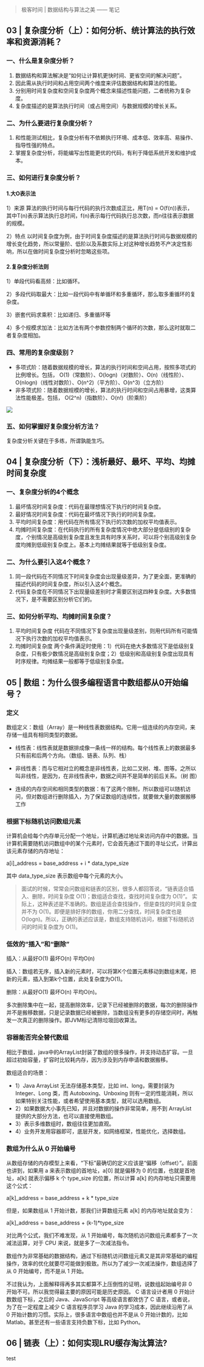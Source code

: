 > 极客时间 | 数据结构与算法之美 —— 笔记



## 03 | 复杂度分析（上）：如何分析、统计算法的执行效率和资源消耗？



### 一、什么是复杂度分析？

1. 数据结构和算法解决是“如何让计算机更快时间、更省空间的解决问题”。 
2. 因此需从执行时间和占用空间两个维度来评估数据结构和算法的性能。 
3. 分别用时间复杂度和空间复杂度两个概念来描述性能问题，二者统称为复杂度。
4. 复杂度描述的是算法执行时间（或占用空间）与数据规模的增长关系。 

### 二、为什么要进行复杂度分析？ 

1. 和性能测试相比，复杂度分析有不依赖执行环境、成本低、效率高、易操作、指导性强的特点。
2. 掌握复杂度分析，将能编写出性能更优的代码，有利于降低系统开发和维护成本。

###  三、如何进行复杂度分析？

#### 1.大O表示法 

1）来源 算法的执行时间与每行代码的执行次数成正比，用T(n) = O(f(n))表示，其中T(n)表示算法执行总时间，f(n)表示每行代码执行总次数，而n往往表示数据的规模。 

2）特点 以时间复杂度为例，由于时间复杂度描述的是算法执行时间与数据规模的增长变化趋势，所以常量阶、低阶以及系数实际上对这种增长趋势不产决定性影响，所以在做时间复杂度分析时忽略这些项。 

#### 2.复杂度分析法则 

1）单段代码看高频：比如循环。

2）多段代码取最大：比如一段代码中有单循环和多重循环，那么取多重循环的复杂度。 

3）嵌套代码求乘积：比如递归、多重循环等 

4）多个规模求加法：比如方法有两个参数控制两个循环的次数，那么这时就取二者复杂度相加。

### 四、常用的复杂度级别？ 

- 多项式阶：随着数据规模的增长，算法的执行时间和空间占用，按照多项式的比例增长。包括， O(1)（常数阶）、O(logn)（对数阶）、O(n)（线性阶）、O(nlogn)（线性对数阶）、O(n^2)（平方阶）、O(n^3)（立方阶）
- 非多项式阶：随着数据规模的增长，算法的执行时间和空间占用暴增，这类算法性能极差。包括， O(2^n)（指数阶）、O(n!)（阶乘阶） 

![](https://static001.geekbang.org/resource/image/37/0a/3723793cc5c810e9d5b06bc95325bf0a.jpg)



### 五、如何掌握好复杂度分析方法？

 复杂度分析关键在于多练，所谓孰能生巧。



## 04 | 复杂度分析（下）：浅析最好、最坏、平均、均摊时间复杂度


### 一、复杂度分析的4个概念
1. 最坏情况时间复杂度：代码在最理想情况下执行的时间复杂度。
2. 最好情况时间复杂度：代码在最坏情况下执行的时间复杂度。
3. 平均时间复杂度：用代码在所有情况下执行的次数的加权平均值表示。
4. 均摊时间复杂度：在代码执行的所有复杂度情况中绝大部分是低级别的复杂度，个别情况是高级别复杂度且发生具有时序关系时，可以将个别高级别复杂度均摊到低级别复杂度上。基本上均摊结果就等于低级别复杂度。

### 二、为什么要引入这4个概念？
1. 同一段代码在不同情况下时间复杂度会出现量级差异，为了更全面，更准确的描述代码的时间复杂度，所以引入这4个概念。
2. 代码复杂度在不同情况下出现量级差别时才需要区别这四种复杂度。大多数情况下，是不需要区别分析它们的。

### 三、如何分析平均、均摊时间复杂度？
1. 平均时间复杂度
   代码在不同情况下复杂度出现量级差别，则用代码所有可能情况下执行次数的加权平均值表示。
2. 均摊时间复杂度
   两个条件满足时使用：1）代码在绝大多数情况下是低级别复杂度，只有极少数情况是高级别复杂度；2）低级别和高级别复杂度出现具有时序规律。均摊结果一般都等于低级别复杂度。

## 05 | 数组：为什么很多编程语言中数组都从0开始编号？

### 定义

数组定义：数组（Array）是一种线性表数据结构。它用一组连续的内存空间，来存储一组具有相同类型的数据。

- 线性表：线性表就是数据排成像一条线一样的结构。每个线性表上的数据最多只有前和后两个方向。（数组、链表、队列、栈）

- 非线性表：而与它相对立的概念是非线性表，比如二叉树、堆、图等。之所以叫非线性，是因为，在非线性表中，数据之间并不是简单的前后关系。（树 图）

- 连续的内存空间和相同类型的数据：有了这两个限制，所以数组可以随机访问，但对数组进行删除插入，为了保证数组的连续性，就要做大量的数据搬移工作


### 根据下标随机访问数组元素

计算机会给每个内存单元分配一个地址，计算机通过地址来访问内存中的数据。当计算机需要随机访问数组中的某个元素时，它会首先通过下面的寻址公式，计算出该元素存储的内存地址：

a[i]_address = base_address + i * data_type_size

其中 data_type_size 表示数组中每个元素的大小。

> 面试的时候，常常会问数组和链表的区别，很多人都回答说，“链表适合插入、删除，时间复杂度 O(1)；数组适合查找，查找时间复杂度为 O(1)”。
> 实际上，这种表述是不准确的。数组是适合查找操作，但是查找的时间复杂度并不为 O(1)。即便是排好序的数组，你用二分查找，时间复杂度也是 O(logn)。所以，正确的表述应该是，数组支持随机访问，根据下标随机访问的时间复杂度为 O(1)。



### 低效的“插入”和“删除”

插入：从最好O(1) 最坏O(n) 平均O(n)

插入：数组若无序，插入新的元素时，可以将第K个位置元素移动到数组末尾，把新的元素，插入到第k个位置，此处复杂度为O(1)。

删除：从最好O(1) 最坏O(n) 平均O(n)。

多次删除集中在一起，提高删除效率，记录下已经被删除的数据，每次的删除操作并不是搬移数据，只是记录数据已经被删除，当数组没有更多的存储空间时，再触发一次真正的删除操作。即JVM标记清除垃圾回收算法。



### 容器能否完全替代数组

相比于数组，java中的ArrayList封装了数组的很多操作，并支持动态扩容。一旦超过初始容量，扩容时比较耗内存，因为涉及到内存申请和数据搬移。

数组适合的场景： 

- 1）Java ArrayList 无法存储基本类型，比如 int、long，需要封装为 Integer、Long 类，而 Autoboxing、Unboxing 则有一定的性能消耗，所以如果特别关注性能，或者希望使用基本类型，就可以选用数组。
- 2）如果数据大小事先已知，并且对数据的操作非常简单，用不到 ArrayList 提供的大部分方法，也可以直接使用数组。
- 3）表示多维数组时，数组往往更加直观。 
- 4）业务开发用容器即可，底层开发，如网络框架，性能优化，选择数组。



### 数组为什么从 0 开始编号

从数组存储的内存模型上来看，“下标”最确切的定义应该是“偏移（offset）”。前面也讲到，如果用 a 来表示数组的首地址，a[0] 就是偏移为 0 的位置，也就是首地址，a[k] 就表示偏移 k 个 type_size 的位置，所以计算 a[k] 的内存地址只需要用这个公式：

a[k]_address = base_address + k * type_size

但是，如果数组从 1 开始计数，那我们计算数组元素 a[k] 的内存地址就会变为：

a[k]_address = base_address + (k-1)*type_size

对比两个公式，我们不难发现，从 1 开始编号，每次随机访问数组元素都多了一次减法运算，对于 CPU 来说，就是多了一次减法指令。

数组作为非常基础的数据结构，通过下标随机访问数组元素又是其非常基础的编程操作，效率的优化就要尽可能做到极致。所以为了减少一次减法操作，数组选择了从 0 开始编号，而不是从 1 开始。

不过我认为，上面解释得再多其实都算不上压倒性的证明，说数组起始编号非 0 开始不可。所以我觉得最主要的原因可能是历史原因。
C 语言设计者用 0 开始计数数组下标，之后的 Java、JavaScript 等高级语言都效仿了 C 语言，或者说，为了在一定程度上减少 C 语言程序员学习 Java 的学习成本，因此继续沿用了从 0 开始计数的习惯。实际上，很多语言中数组也并不是从 0 开始计数的，比如 Matlab。甚至还有一些语言支持负数下标，比如 Python。



##  06 | 链表（上）：如何实现LRU缓存淘汰算法?

test







